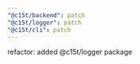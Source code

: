 ```yaml
---
"@c15t/backend": patch
"@c15t/logger": patch
"@c15t/cli": patch
---
```


refactor: added @c15t/logger package
